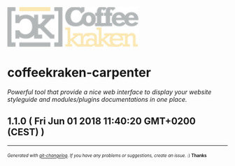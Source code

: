 <img width="300px" src=".resources/coffeekraken-logo.jpg" />

# coffeekraken-carpenter

_Powerful tool that provide a nice web interface to display your website styleguide and modules/plugins documentations in one place._

## 1.1.0  ( Fri Jun 01 2018 11:40:20 GMT+0200 (CEST) )



---
<sub><sup>*Generated with [git-changelog](https://github.com/rafinskipg/git-changelog). If you have any problems or suggestions, create an issue.* :) **Thanks** </sub></sup>

